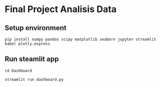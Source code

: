 # Final Project Analisis Data

## Setup environment
```
pip install numpy pandas scipy matplotlib seaborn jupyter streamlit babel plotly.express
```

## Run steamlit app
```
cd Dashboard
```
```
streamlit run dashboard.py
```

